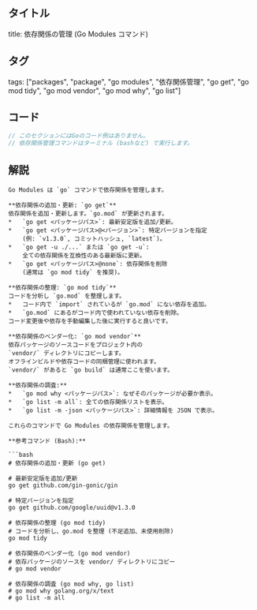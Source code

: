 ## タイトル
title: 依存関係の管理 (Go Modules コマンド)

## タグ
tags: ["packages", "package", "go modules", "依存関係管理", "go get", "go mod tidy", "go mod vendor", "go mod why", "go list"]

## コード
```go
// このセクションにはGoのコード例はありません。
// 依存関係管理コマンドはターミナル (bashなど) で実行します。
```

## 解説
```text
Go Modules は `go` コマンドで依存関係を管理します。

**依存関係の追加・更新: `go get`**
依存関係を追加・更新します。`go.mod` が更新されます。
*   `go get <パッケージパス>`: 最新安定版を追加/更新。
*   `go get <パッケージパス>@<バージョン>`: 特定バージョンを指定
    (例: `v1.3.0`, コミットハッシュ, `latest`)。
*   `go get -u ./...` または `go get -u`:
    全ての依存関係を互換性のある最新版に更新。
*   `go get <パッケージパス>@none`: 依存関係を削除
    (通常は `go mod tidy` を推奨)。

**依存関係の整理: `go mod tidy`**
コードを分析し `go.mod` を整理します。
*   コード内で `import` されているが `go.mod` にない依存を追加。
*   `go.mod` にあるがコード内で使われていない依存を削除。
コード変更後や依存を手動編集した後に実行すると良いです。

**依存関係のベンダー化: `go mod vendor`**
依存パッケージのソースコードをプロジェクト内の
`vendor/` ディレクトリにコピーします。
オフラインビルドや依存コードの同梱管理に使われます。
`vendor/` があると `go build` は通常ここを使います。

**依存関係の調査:**
*   `go mod why <パッケージパス>`: なぜそのパッケージが必要か表示。
*   `go list -m all`: 全ての依存関係リストを表示。
*   `go list -m -json <パッケージパス>`: 詳細情報を JSON で表示。

これらのコマンドで Go Modules の依存関係を管理します。

**参考コマンド (Bash):**

```bash
# 依存関係の追加・更新 (go get)

# 最新安定版を追加/更新
go get github.com/gin-gonic/gin

# 特定バージョンを指定
go get github.com/google/uuid@v1.3.0

# 依存関係の整理 (go mod tidy)
# コードを分析し、go.mod を整理 (不足追加、未使用削除)
go mod tidy

# 依存関係のベンダー化 (go mod vendor)
# 依存パッケージのソースを vendor/ ディレクトリにコピー
# go mod vendor

# 依存関係の調査 (go mod why, go list)
# go mod why golang.org/x/text
# go list -m all
```